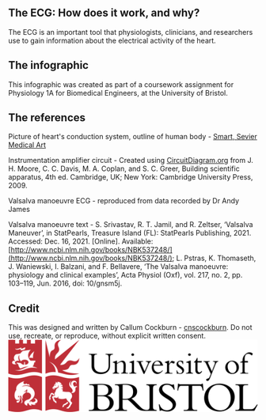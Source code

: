 ## The ECG: How does it work, and why?

The ECG is an important tool that physiologists, clinicians, and researchers use to gain information about the electrical activity of the heart.

## The infographic

This infographic was created as part of a coursework assignment for Physiology 1A for Biomedical Engineers, at the University of Bristol.

## The references

Picture of heart's conduction system, outline of human body - [Smart, Sevier Medical Art](https://smart.servier.com/)

Instrumentation amplifier circuit - Created using [CircuitDiagram.org](https://www.circuit-diagram.org/) from J. H. Moore, C. C. Davis, M. A. Coplan, and S. C. Greer, Building scientific apparatus, 4th ed. Cambridge, UK; New York: Cambridge University Press, 2009.

Valsalva manoeuvre ECG - reproduced from data recorded by Dr Andy James

Valsalva manoeuvre text - S. Srivastav, R. T. Jamil, and R. Zeltser, ‘Valsalva Maneuver’, in StatPearls, Treasure Island (FL): StatPearls Publishing, 2021. Accessed: Dec. 16, 2021. [Online]. Available: [http://www.ncbi.nlm.nih.gov/books/NBK537248/](http://www.ncbi.nlm.nih.gov/books/NBK537248/); L. Pstras, K. Thomaseth, J. Waniewski, I. Balzani, and F. Bellavere, ‘The Valsalva manoeuvre: physiology and clinical examples’, Acta Physiol (Oxf), vol. 217, no. 2, pp. 103–119, Jun. 2016, doi: 10/gnsm5j.


## Credit

This was designed and written by Callum Cockburn - [cnscockburn](https://github.com/cnscockburn).
Do not use, recreate, or reproduce, without explicit written consent.
![University of Bristol logo](https://raw.githubusercontent.com/cnscockburn/ECGInfographic/main/university-of-bristol-logo-png-transparent.png)
